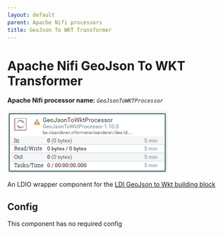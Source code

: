 ```yaml
---
layout: default
parent: Apache Nifi processors
title: GeoJson To WKT Transformer
---
```


# Apache Nifi GeoJson To WKT Transformer

<b>Apache Nifi processor name:</b> <i>```GeoJsonToWKTProcessor```</i>

![Alt text](image-3.png)

An LDIO wrapper component for the [LDI GeoJson to Wkt building block](../../core/ldi-transformers/geojson-to-wkt)

## Config

This component has no required config
